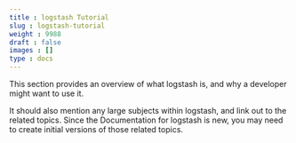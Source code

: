 ```yaml
---
title : logstash Tutorial
slug : logstash-tutorial
weight : 9988
draft : false
images : []
type : docs
---
```


This section provides an overview of what logstash is, and why a developer might want to use it.

It should also mention any large subjects within logstash, and link out to the related topics.  Since the Documentation for logstash is new, you may need to create initial versions of those related topics.

